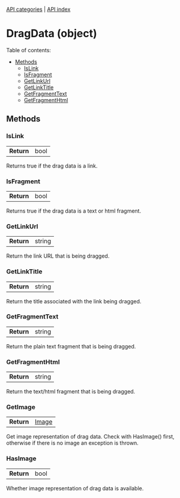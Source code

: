 [API categories](API-categories.md) | [API index](API-index.md)


# DragData (object)


Table of contents:
* [Methods](#methods)
  * [IsLink](#islink)
  * [IsFragment](#isfragment)
  * [GetLinkUrl](#getlinkurl)
  * [GetLinkTitle](#getlinktitle)
  * [GetFragmentText](#getfragmenttext)
  * [GetFragmentHtml](#getfragmenthtml)


## Methods


### IsLink

| | |
| --- | --- |
| __Return__ | bool |

Returns true if the drag data is a link.


### IsFragment

| | |
| --- | --- |
| __Return__ | bool |

Returns true if the drag data is a text or html fragment.


### GetLinkUrl

| | |
| --- | --- |
| __Return__ | string |


Return the link URL that is being dragged.


### GetLinkTitle

| | |
| --- | --- |
| __Return__ | string |

Return the title associated with the link being dragged.


### GetFragmentText

| | |
| --- | --- |
| __Return__ | string |

Return the plain text fragment that is being dragged.


### GetFragmentHtml

| | |
| --- | --- |
| __Return__ | string |

Return the text/html fragment that is being dragged.


### GetImage

| | |
| --- | --- |
| __Return__ | [Image](Image.md) |

Get image representation of drag data. Check with HasImage() first,
otherwise if there is no image an exception is thrown.


### HasImage

| | |
| --- | --- |
| __Return__ | bool |

Whether image representation of drag data is available.

